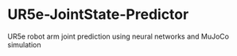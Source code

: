 # UR5e-JointState-Predictor
UR5e robot arm joint prediction using neural networks and MuJoCo simulation
